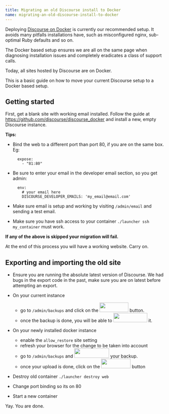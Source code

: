 ```yaml
---
title: Migrating an old Discourse install to Docker
name: migrating-an-old-discourse-install-to-docker
---
```


Deploying [Discourse on Docker][1] is currently our recommended setup. It avoids many pitfalls installations have, such as misconfigured nginx, sub-optimal Ruby defaults and so on. 

The Docker based setup ensures we are all on the same page when diagnosing installation issues and completely eradicates a class of support calls. 

Today, all sites hosted by Discourse are on Docker. 

This is a basic guide on how to move your current Discourse setup to a Docker based setup.

## Getting started

First, get a blank site with working email installed. Follow the guide at https://github.com/discourse/discourse_docker and install a new, empty Discourse instance.

**Tips:** 

- Bind the web to a different port than port 80, if you are on the same box. Eg:

        expose:
          - "81:80"

- Be sure to enter your email in the developer email section, so you get admin:

        env:
          # your email here
          DISCOURSE_DEVELOPER_EMAILS: 'my_email@email.com'


- Make sure email is setup and working by visiting `/admin/email` and sending a test email.

- Make sure you have ssh access to your container `./launcher ssh my_container` must work. 

**If any of the above is skipped your migration will fail.**

At the end of this process you will have a working website. Carry on.


## Exporting and importing the old site

- Ensure you are running the absolute latest version of Discourse. We had bugs in the export code in the past, make sure you are on latest before attempting an export.

- On your current instance
  - go to `/admin/backups` and click on the <img src="/uploads/default/3418/083f92873b96625c.png" width="91" height="30"> button.
  - once the backup is done, you will be able to <img src="/uploads/default/3420/fd77ea7e700101cd.png" width="107" height="29"> it.

- On your newly installed docker instance
  - enable the `allow_restore` site setting
  - refresh your browser for the change to be taken into account
  - go to `/admin/backups` and <img src="/uploads/default/3419/21e172a1f1059364.png" width="110" height="30"> your backup.
  - once your upload is done, click on the <img src="/uploads/default/3421/2946f976f3bea2bb.png" width="93" height="30"> button


- Destroy old container `./launcher destroy web` 

- Change port binding so its on 80

- Start a new container

Yay. You are done. 

  [1]: https://github.com/discourse/discourse_docker
